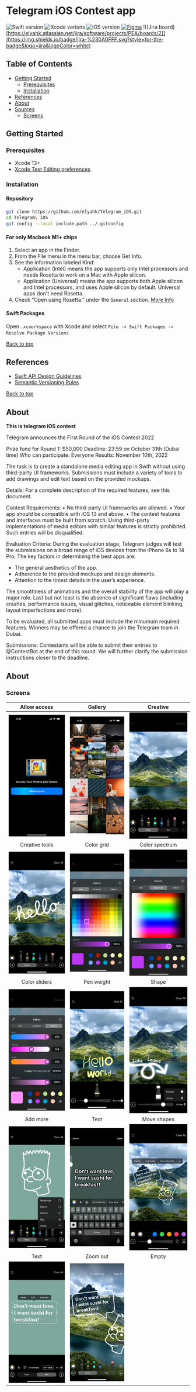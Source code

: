 # Telegram iOS Contest app
![Swift version](https://github.com/superdispatch/carrier-tms-ios/blob/badges/.github/badges/swift-version.svg)
![Xcode verions](https://github.com/superdispatch/carrier-tms-ios/blob/badges/.github/badges/xcode-version.svg)
![iOS version](https://github.com/superdispatch/carrier-tms-ios/blob/badges/.github/badges/ios-version.svg)
[![Figma](https://img.shields.io/badge/figma-%23F24E1E.svg?style=for-the-badge&logo=figma&logoColor=white)](https://www.figma.com/file/I8F304rYVnfoxSH4cfi1JL/iOS-Contest?node-id=18%3A1373)
![(Jira board)[https://elyahk.atlassian.net/jira/software/projects/PEA/boards/2]](https://img.shields.io/badge/jira-%230A0FFF.svg?style=for-the-badge&logo=jira&logoColor=white)

## Table of Contents

- [Getting Started](#getting-started)
    - [Prerequisites](#prerequisites)
    - [Installation](#installation)
- [References](#references)
- [About](#about)
- [Sources](#sources)
    - [Screens](#screens)

## Getting Started

### Prerequisites
- Xcode 13+
- [Xcode Text Editing preferences](docs/XcodePreferences.md)

### Installation

#### Repository
```bash
git clone https://github.com/elyahk/Telegram_iOS.git
cd Telegram\ iOS
git config --local include.path ../.gitconfig
```

#### For only Macbook M1+ chips
1. Select an app in the Finder.
2. From the File menu in the menu bar, choose Get Info.
3. See the information labeled Kind:
    * Application (Intel) means the app supports only Intel processors and needs Rosetta to work on a Mac with Apple silicon.
    * Application (Universal) means the app supports both Apple silicon and Intel processors, and uses Apple silicon by default. Universal apps don't need Rosetta.
4. Check “Open using Rosetta.” under the `General` section. [More Info](https://support.apple.com/en-us/HT211861)

#### Swift Packages
Open `.xcworkspace` with Xcode and select `File -> Swift Packages -> Resolve Package Versions`

[Back to top](#table-of-contents)

## References

- [Swift API Design Guidelines](https://swift.org/documentation/api-design-guidelines)
- [Semantic Versioning Rules](https://semver.org/)

[Back to top](#table-of-contents)

## About
**This is telegram iOS contest**

Telegram announces the First Round of the iOS Contest 2022

Prize fund for Round 1: $50,000 
Deadline: 23:59 on October 31th (Dubai time)
Who can participate: Everyone
Results: November 10th, 2022

The task is to create a standalone media editing app in Swift without using third-party UI frameworks. Submissions must include a variety of tools to add drawings and edit text based on the provided mockups.

Details: 
For a complete description of the required features, see this document.

Contest Requirements:
• No third-party UI frameworks are allowed.
• Your app should be compatible with iOS 13 and above.
• The contest features and interfaces must be built from scratch. Using third-party implementations of media editors with similar features is strictly prohibited. Such entries will be disqualified. 

Evaluation Criteria:
During the evaluation stage, Telegram judges will test the submissions on a broad range of iOS devices from the iPhone 6s to 14 Pro. The key factors in determining the best apps are:

- The general aesthetics of the app.
- Adherence to the provided mockups and design elements. 
- Attention to the tiniest details in the user’s experience.

The smoothness of animations and the overall stability of the app will play a major role. Last but not least is the absence of significant flaws (including crashes, performance issues, visual glitches, noticeable element blinking, layout imperfections and more). 

To be evaluated, all submitted apps must include the minumum required features. Winners may be offered a chance to join the Telegram team in Dubai.

Submissions:
Contestants will be able to submit their entries to @ContestBot at the end of this round. We will further clarify the submission instructions closer to the deadline.

## About

### Screens

  Allow access | Gallery | Creative 
:-------------------------:|:-------------------------:|:-------------------------:
![Allow access](docs/screens/allow_access.png)  |  ![Gallery](docs/screens/02%20gallery.png) | ![Allow access](docs/screens/03%20creative%20tools.png)
 Creative tools | Color grid | Color spectrum
![Allow access](docs/screens/04%20creative%20tools.png)  |  ![Gallery](docs/screens/05%20color%20grid.png) | ![Allow access](docs/screens/06%20color%20spectrum.png)
Color sliders | Pen weight | Shape
![Allow access](docs/screens/07%20color%20sliders.png)  |  ![Gallery](docs/screens/08%20pen%20weight.png) | ![Allow access](docs/screens/09%20shape.png)
Add more | Text | Move shapes
![Allow access](docs/screens/10%20add%20more.png)  |  ![Gallery](docs/screens/11%20text.png) | ![Allow access](docs/screens/12%20move%20shapes.png)
Text | Zoom out | Empty
![Allow access](docs/screens/13%20text.png)  |  ![Gallery](docs/screens/14%20zoom%20out.png)
